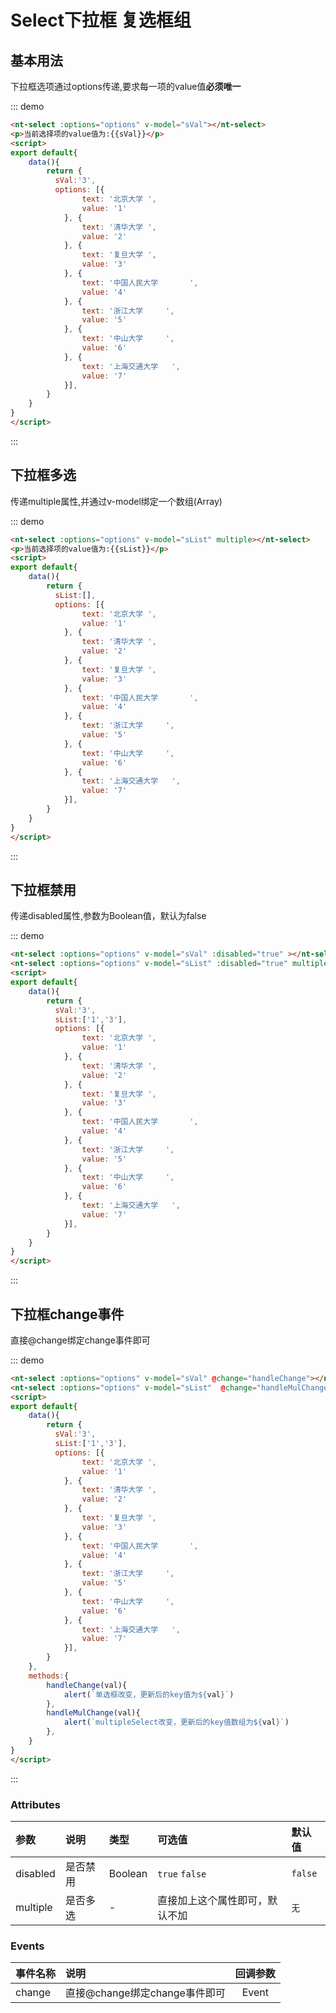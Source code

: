 <script>
export default{
    data(){
        return {
          sVal:'3',
          sList:['1','3'],
          options: [{
                text: '北京大学	',
                value: '1'
            }, {
                text: '清华大学	',
                value: '2'
            }, {
                text: '复旦大学	',
                value: '3'
            }, {
                text: '中国人民大学		',
                value: '4'
            }, {
                text: '浙江大学		',
                value: '5'
            }, {
                text: '中山大学		',
                value: '6'
            }, {
                text: '上海交通大学	',
                value: '7'
            }],
        }
    },
    methods:{
        handleChange(val){
            alert(`单选框改变，更新后的key值为${val}`)
        },
        handleMulChange(val){
            alert(`multipleSelect改变，更新后的key值数组为${val}`)
        },
    }
}
</script>


<style>
    p{
        font-size:14px;
    }
</style>
# Select下拉框 复选框组

## 基本用法

下拉框选项通过options传递,要求每一项的value值**必须唯一**

::: demo 
```html
<nt-select :options="options" v-model="sVal"></nt-select>
<p>当前选择项的value值为:{{sVal}}</p>
<script>
export default{
    data(){
        return {
          sVal:'3',
          options: [{
                text: '北京大学	',
                value: '1'
            }, {
                text: '清华大学	',
                value: '2'
            }, {
                text: '复旦大学	',
                value: '3'
            }, {
                text: '中国人民大学		',
                value: '4'
            }, {
                text: '浙江大学		',
                value: '5'
            }, {
                text: '中山大学		',
                value: '6'
            }, {
                text: '上海交通大学	',
                value: '7'
            }],
        }
    }
}
</script>


```
::: 

## 下拉框多选

传递multiple属性,并通过v-model绑定一个数组(Array)

::: demo 

```html
<nt-select :options="options" v-model="sList" multiple></nt-select>
<p>当前选择项的value值为:{{sList}}</p>
<script>
export default{
    data(){
        return {
          sList:[],
          options: [{
                text: '北京大学	',
                value: '1'
            }, {
                text: '清华大学	',
                value: '2'
            }, {
                text: '复旦大学	',
                value: '3'
            }, {
                text: '中国人民大学		',
                value: '4'
            }, {
                text: '浙江大学		',
                value: '5'
            }, {
                text: '中山大学		',
                value: '6'
            }, {
                text: '上海交通大学	',
                value: '7'
            }],
        }
    }
}
</script>


```
::: 

## 下拉框禁用

传递disabled属性,参数为Boolean值，默认为false

::: demo 

```html
<nt-select :options="options" v-model="sVal" :disabled="true" ></nt-select>
<nt-select :options="options" v-model="sList" :disabled="true" multiple></nt-select>
<script>
export default{
    data(){
        return {
          sVal:'3',
          sList:['1','3'],
          options: [{
                text: '北京大学	',
                value: '1'
            }, {
                text: '清华大学	',
                value: '2'
            }, {
                text: '复旦大学	',
                value: '3'
            }, {
                text: '中国人民大学		',
                value: '4'
            }, {
                text: '浙江大学		',
                value: '5'
            }, {
                text: '中山大学		',
                value: '6'
            }, {
                text: '上海交通大学	',
                value: '7'
            }],
        }
    }
}
</script>


```
::: 

## 下拉框change事件

 直接@change绑定change事件即可

::: demo 

```html
<nt-select :options="options" v-model="sVal" @change="handleChange"></nt-select>
<nt-select :options="options" v-model="sList"  @change="handleMulChange" multiple></nt-select>
<script>
export default{
    data(){
        return {
          sVal:'3',
          sList:['1','3'],
          options: [{
                text: '北京大学	',
                value: '1'
            }, {
                text: '清华大学	',
                value: '2'
            }, {
                text: '复旦大学	',
                value: '3'
            }, {
                text: '中国人民大学		',
                value: '4'
            }, {
                text: '浙江大学		',
                value: '5'
            }, {
                text: '中山大学		',
                value: '6'
            }, {
                text: '上海交通大学	',
                value: '7'
            }],
        }
    },
    methods:{
        handleChange(val){
            alert(`单选框改变，更新后的key值为${val}`)
        },
        handleMulChange(val){
            alert(`multipleSelect改变，更新后的key值数组为${val}`)
        },
    }
}
</script>


```
::: 


### Attributes

| 参数     | 说明           | 类型    | 可选值                               | 默认值    |
| :------- | :------------- | :------ | :----------------------------------- | :-------- |
| disabled     |是否禁用       | Boolean  | `true` `false`  | `false` |
| multiple     | 是否多选      | -  | 直接加上这个属性即可，默认不加 | `无` |
### Events

| 事件名称 | 说明     | 回调参数 |
| :------- | :------- | :------: |
| change  | 直接@change绑定change事件即可 |   Event     |
